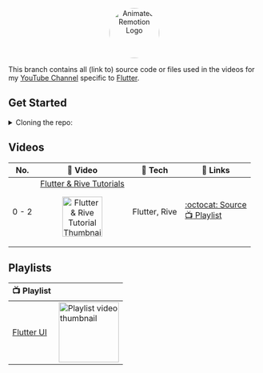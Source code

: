 <p align="center">
  <a href="https://www.youtube.com/channel/UCAGVoY1fr4ki91Y8ufH1pQQ?sub_confirmation=1">
    <picture>
      <source media="(prefers-color-scheme: dark)" srcset="https://user-images.githubusercontent.com/46301285/192062566-6c519b30-1b4a-4fc1-afcb-2ca173201618.jpeg">
      <img alt="Animated Remotion Logo" src="https://user-images.githubusercontent.com/46301285/192062571-5f85ad7d-3f8d-4005-b118-9e7a8a57cb9c.png" height="100px" style="border-radius: 50px">
    </picture>
  </a>
</p>

This branch contains all (link to) source code or files used in the videos for my [YouTube Channel](https://youtube.com/channel/UCAGVoY1fr4ki91Y8ufH1pQQ?sub_confirmation=1) specific to [Flutter](https://flutter.dev).

## Get Started

<details>
<summary>Cloning the repo:</summary>

```sh
git clone

// navigate to project
cd youtube

// Switch to a flutter branch
git checkout flutter

// Navigate to particular project's source code
cd path/to/folder
```

If you want to clone a specific source folder from a particular video, you can do so, using following git commands (more details [here](https://stackoverflow.com/a/52269934)):

```sh
git clone --depth 1 --filter=blob:none --sparse --single-branch --branch flutter https://github.com/Aashu-Dubey/youtube.git

// navigate to project
cd youtube

// Here we'll clone only specific folder
git sparse-checkout set path/to/file/or/folder/to/clone

// Navigate to project folder
cd path/to/cloned/folder
```

</details>

## Videos

| No.   | 🎥 Video                                                                                                                                                                                                                                                                                                                                                                                      | 🔧 Tech       | 🔗 Links                                                                                                                                                                                       |
| ----- | --------------------------------------------------------------------------------------------------------------------------------------------------------------------------------------------------------------------------------------------------------------------------------------------------------------------------------------------------------------------------------------------- | ------------- | ---------------------------------------------------------------------------------------------------------------------------------------------------------------------------------------------- |
| 0 - 2 | [Flutter & Rive Tutorials](https://github.com/Aashu-Dubey/flutter-samples/tree/main/series/FLUTTER_RIVE.md)<br /><p align="center"><a href="https://github.com/Aashu-Dubey/flutter-samples/tree/main/series/FLUTTER_RIVE.md" title="Flutter & Rive Tutorial"><img src="https://i.ytimg.com/vi/vmdafWtYzBg/maxresdefault.jpg" height="80px" alt="Flutter & Rive Tutorial Thumbnail" /></a></p> | Flutter, Rive | [:octocat: Source](https://github.com/Aashu-Dubey/flutter-samples/tree/main/lib/samples/ui/rive_app)<br/>[:tv: Playlist](https://youtube.com/playlist?list=PLpnMM6hhRccigVfEO2Ynj6DQB9MbW5CaF) |

## Playlists

| :tv: Playlist                                                                      |                                                                                                                                                                                                                                 |
| ---------------------------------------------------------------------------------- | ------------------------------------------------------------------------------------------------------------------------------------------------------------------------------------------------------------------------------- |
| [Flutter UI](https://youtube.com/playlist?list=PLpnMM6hhRccigVfEO2Ynj6DQB9MbW5CaF) | <a href="https://youtube.com/playlist?list=PLpnMM6hhRccigVfEO2Ynj6DQB9MbW5CaF" title="Flutter UI Playlist"><img src="https://i.ytimg.com/vi/vmdafWtYzBg/maxresdefault.jpg" height="120px" alt="Playlist video thumbnail" /></a> |
